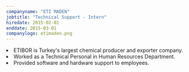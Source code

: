 ```yaml
---
companyname: "ETI MADEN"
jobtitle: "Technical Support - Intern"
hiredate: 2015-02-01
enddate: 2015-03-01
companylogo: etimaden.png
---
```

<li>
ETIBOR is Turkey's largest chemical producer and exporter company.
</li>  
<li>
Worked as a Technical Personal in Human Resources Department.
</li>  
<li>
Provided software and hardware support to employees.
</li>                  